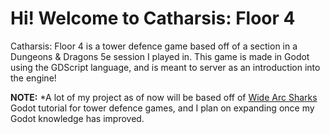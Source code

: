 # Hi! Welcome to Catharsis: Floor 4

Catharsis: Floor 4 is a tower defence game based off of a section in a Dungeons & Dragons 5e session I played in. This game is made in Godot using the GDScript language, and is meant to server as an introduction into the engine!

**NOTE:** *A lot of my project as of now will be based off of [Wide Arc Sharks](https://www.youtube.com/@widearchshark3981) Godot tutorial for tower defence games, and I plan on expanding once my Godot knowledge has improved.

